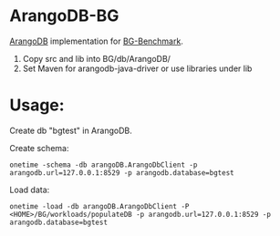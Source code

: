 # ArangoDB-BG

[ArangoDB](https://www.arangodb.com/) implementation for [BG-Benchmark](http://bgbenchmark.org/).

1. Copy src and lib into BG/db/ArangoDB/
2. Set Maven for arangodb-java-driver or use libraries under lib

# Usage:

Create db "bgtest" in ArangoDB.

Create schema:

`onetime -schema -db arangoDB.ArangoDbClient -p arangodb.url=127.0.0.1:8529 -p arangodb.database=bgtest`

Load data:

`onetime -load -db arangoDB.ArangoDbClient -P <HOME>/BG/workloads/populateDB -p arangodb.url=127.0.0.1:8529 -p arangodb.database=bgtest`